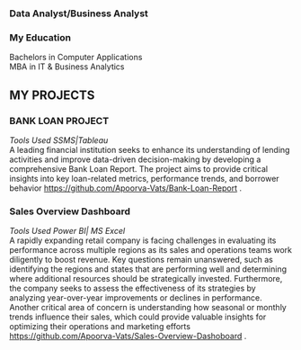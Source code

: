 ### Data Analyst/Business Analyst

### My Education 
Bachelors in Computer Applications  
MBA in IT & Business Analytics  

## MY PROJECTS

### BANK LOAN PROJECT
*Tools Used SSMS|Tableau*  
A leading financial institution seeks to enhance its understanding of lending activities and improve data-driven decision-making by developing a comprehensive Bank Loan Report. The project aims to provide critical insights into key loan-related metrics, performance trends, and borrower behavior https://github.com/Apoorva-Vats/Bank-Loan-Report .

### Sales Overview Dashboard
*Tools Used Power BI| MS Excel*  
A rapidly expanding retail company is facing challenges in evaluating its performance across multiple regions as its sales and operations teams work diligently to boost revenue. Key questions remain unanswered, such as identifying the regions and states that are performing well and determining where additional resources should be strategically invested. Furthermore, the company seeks to assess the effectiveness of its strategies by analyzing year-over-year improvements or declines in performance. Another critical area of concern is understanding how seasonal or monthly trends influence their sales, which could provide valuable insights for optimizing their operations and marketing efforts https://github.com/Apoorva-Vats/Sales-Overview-Dashoboard .
